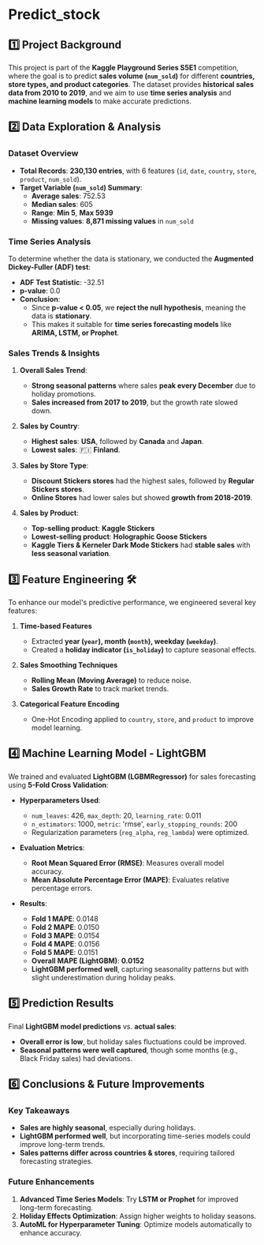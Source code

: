 # Predict_stock

## 1️⃣ Project Background
This project is part of the **Kaggle Playground Series S5E1** competition, where the goal is to predict **sales volume (`num_sold`)** for different **countries, store types, and product categories**. The dataset provides **historical sales data from 2010 to 2019**, and we aim to use **time series analysis** and **machine learning models** to make accurate predictions.

## 2️⃣ Data Exploration & Analysis
### Dataset Overview
- **Total Records**: **230,130 entries**, with 6 features (`id`, `date`, `country`, `store`, `product`, `num_sold`).
- **Target Variable (`num_sold`) Summary**:
  - **Average sales**: 752.53
  - **Median sales**: 605
  - **Range**: **Min 5**, **Max 5939**
  - **Missing values**: **8,871 missing values** in `num_sold`

### Time Series Analysis
To determine whether the data is stationary, we conducted the **Augmented Dickey-Fuller (ADF) test**:
- **ADF Test Statistic**: -32.51
- **p-value**: 0.0
- **Conclusion**:
  - Since **p-value < 0.05**, we **reject the null hypothesis**, meaning the data is **stationary**.
  - This makes it suitable for **time series forecasting models** like **ARIMA, LSTM, or Prophet**.

### Sales Trends & Insights
1. **Overall Sales Trend**:
   - **Strong seasonal patterns** where sales **peak every December** due to holiday promotions.
   - **Sales increased from 2017 to 2019**, but the growth rate slowed down.

2. **Sales by Country**:
   - **Highest sales**: **USA**, followed by **Canada** and **Japan**.
   - **Lowest sales**: 🇫🇮 **Finland**.

3. **Sales by Store Type**:
   - **Discount Stickers stores** had the highest sales, followed by **Regular Stickers stores**.
   - **Online Stores** had lower sales but showed **growth from 2018-2019**.

4. **Sales by Product**:
   - **Top-selling product**: **Kaggle Stickers**
   - **Lowest-selling product**: **Holographic Goose Stickers**
   - **Kaggle Tiers & Kerneler Dark Mode Stickers** had **stable sales** with **less seasonal variation**.

## 3️⃣ Feature Engineering 🛠️
To enhance our model's predictive performance, we engineered several key features:

1. **Time-based Features**
   - Extracted **year (`year`), month (`month`), weekday (`weekday`)**.
   - Created a **holiday indicator (`is_holiday`)** to capture seasonal effects.

2. **Sales Smoothing Techniques**
   - **Rolling Mean (Moving Average)** to reduce noise.
   - **Sales Growth Rate** to track market trends.

3. **Categorical Feature Encoding**
   - One-Hot Encoding applied to `country`, `store`, and `product` to improve model learning.

## 4️⃣ Machine Learning Model - LightGBM
We trained and evaluated **LightGBM (LGBMRegressor)** for sales forecasting using **5-Fold Cross Validation**:

- **Hyperparameters Used**:
  - `num_leaves`: 426, `max_depth`: 20, `learning_rate`: 0.011
  - `n_estimators`: 1000, `metric`: 'rmse', `early_stopping_rounds`: 200
  - Regularization parameters (`reg_alpha`, `reg_lambda`) were optimized.

- **Evaluation Metrics**:
  - **Root Mean Squared Error (RMSE)**: Measures overall model accuracy.
  - **Mean Absolute Percentage Error (MAPE)**: Evaluates relative percentage errors.

- **Results**:
  - **Fold 1 MAPE**: 0.0148
  - **Fold 2 MAPE**: 0.0150
  - **Fold 3 MAPE**: 0.0154
  - **Fold 4 MAPE**: 0.0156
  - **Fold 5 MAPE**: 0.0151
  - **Overall MAPE (LightGBM)**: **0.0152**
  - **LightGBM performed well**, capturing seasonality patterns but with slight underestimation during holiday peaks.

## 5️⃣ Prediction Results
Final **LightGBM model predictions** vs. **actual sales**:
- **Overall error is low**, but holiday sales fluctuations could be improved.
- **Seasonal patterns were well captured**, though some months (e.g., Black Friday sales) had deviations.

## 6️⃣ Conclusions & Future Improvements
### Key Takeaways
- **Sales are highly seasonal**, especially during holidays.
- **LightGBM performed well**, but incorporating time-series models could improve long-term trends.
- **Sales patterns differ across countries & stores**, requiring tailored forecasting strategies.

### Future Enhancements
1. **Advanced Time Series Models**: Try **LSTM or Prophet** for improved long-term forecasting.
2. **Holiday Effects Optimization**: Assign higher weights to holiday seasons.
3. **AutoML for Hyperparameter Tuning**: Optimize models automatically to enhance accuracy.

